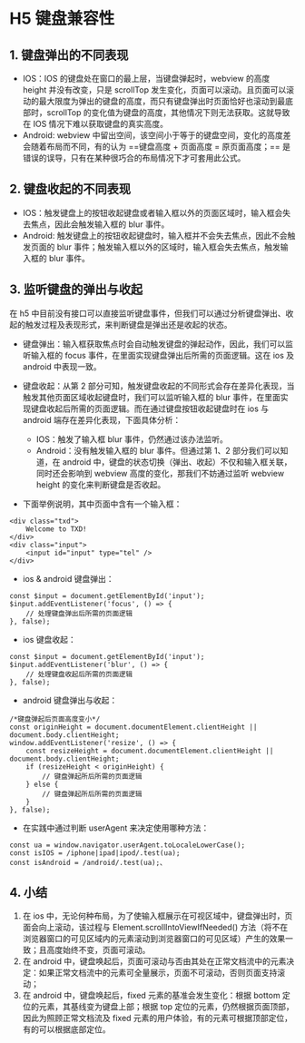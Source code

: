 # H5 键盘兼容性

## 1. 键盘弹出的不同表现
- IOS：IOS 的键盘处在窗口的最上层，当键盘弹起时，webview 的高度 height 并没有改变，只是 scrollTop 发生变化，页面可以滚动。且页面可以滚动的最大限度为弹出的键盘的高度，而只有键盘弹出时页面恰好也滚动到最底部时，scrollTop 的变化值为键盘的高度，其他情况下则无法获取。这就导致在 IOS 情况下难以获取键盘的真实高度。
- Android: webview 中留出空间，该空间小于等于的键盘空间，变化的高度差会随着布局而不同，有的认为 ==键盘高度 + 页面高度 = 原页面高度；== 是错误的误导，只有在某种很巧合的布局情况下才可套用此公式。


## 2. 键盘收起的不同表现

- IOS：触发键盘上的按钮收起键盘或者输入框以外的页面区域时，输入框会失去焦点，因此会触发输入框的 blur 事件。
- Android: 触发键盘上的按钮收起键盘时，输入框并不会失去焦点，因此不会触发页面的 blur 事件；触发输入框以外的区域时，输入框会失去焦点，触发输入框的 blur 事件。


## 3. 监听键盘的弹出与收起
在 h5 中目前没有接口可以直接监听键盘事件，但我们可以通过分析键盘弹出、收起的触发过程及表现形式，来判断键盘是弹出还是收起的状态。

- 键盘弹出：输入框获取焦点时会自动触发键盘的弹起动作，因此，我们可以监听输入框的 focus 事件，在里面实现键盘弹出后所需的页面逻辑。这在 ios 及 android 中表现一致。
- 键盘收起：从第 2 部分可知，触发键盘收起的不同形式会存在差异化表现，当触发其他页面区域收起键盘时，我们可以监听输入框的 blur 事件，在里面实现键盘收起后所需的页面逻辑。而在通过键盘按钮收起键盘时在 ios 与 android 端存在差异化表现，下面具体分析：

    - IOS：触发了输入框 blur 事件，仍然通过该办法监听。
    - Android：没有触发输入框的 blur 事件。但通过第 1、2 部分我们可以知道，在 android 中，键盘的状态切换（弹出、收起）不仅和输入框关联，同时还会影响到 webview 高度的变化，那我们不妨通过监听 webview height 的变化来判断键盘是否收起。

- 下面举例说明，其中页面中含有一个输入框：
```
<div class="txd"> 
	Welcome to TXD!  
</div>
<div class="input">
	<input id="input" type="tel" />
</div>
```
- ios & android 键盘弹出：
```
const $input = document.getElementById('input');
$input.addEventListener('focus', () => {
	// 处理键盘弹出后所需的页面逻辑
}, false);
```
- ios 键盘收起：
```
const $input = document.getElementById('input');
$input.addEventListener('blur', () => {
	// 处理键盘收起后所需的页面逻辑
}, false);
```
- android 键盘弹出与收起：
```
/*键盘弹起后页面高度变小*/
const originHeight = document.documentElement.clientHeight || document.body.clientHeight;
window.addEventListener('resize', () => {
	const resizeHeight = document.documentElement.clientHeight || document.body.clientHeight;
	if (resizeHeight < originHeight) {
		// 键盘弹起所后所需的页面逻辑
	} else {
		// 键盘弹起所后所需的页面逻辑
	}
}, false);
```
- 在实践中通过判断 userAgent 来决定使用哪种方法：
```
const ua = window.navigator.userAgent.toLocaleLowerCase();
const isIOS = /iphone|ipad|ipod/.test(ua);
const isAndroid = /android/.test(ua);、
```
## 4. 小结

1. 在 ios 中，无论何种布局，为了使输入框展示在可视区域中，键盘弹出时，页面会向上滚动，该过程与 Element.scrollIntoViewIfNeeded() 方法（将不在浏览器窗口的可见区域内的元素滚动到浏览器窗口的可见区域）产生的效果一致；且高度始终不变，页面可滚动。
2. 在 android 中，键盘唤起后，页面可滚动与否由其处在正常文档流中的元素决定：如果正常文档流中的元素可全量展示，页面不可滚动，否则页面支持滚动；
3. 在 android 中，键盘唤起后，fixed 元素的基准会发生变化：根据 bottom 定位的元素，其基线变为键盘上部；根据 top 定位的元素，仍然根据页面顶部，因此为照顾正常文档流及 fixed 元素的用户体验，有的元素可根据顶部定位，有的可以根据底部定位。